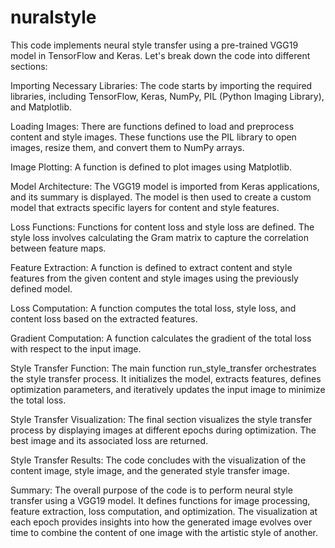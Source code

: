 # nuralstyle

This code implements neural style transfer using a pre-trained VGG19 model in TensorFlow and Keras. Let's break down the code into different sections:

Importing Necessary Libraries:
The code starts by importing the required libraries, including TensorFlow, Keras, NumPy, PIL (Python Imaging Library), and Matplotlib.

Loading Images:
There are functions defined to load and preprocess content and style images. These functions use the PIL library to open images, resize them, and convert them to NumPy arrays.

Image Plotting:
A function is defined to plot images using Matplotlib.

Model Architecture:
The VGG19 model is imported from Keras applications, and its summary is displayed. The model is then used to create a custom model that extracts specific layers for content and style features.

Loss Functions:
Functions for content loss and style loss are defined. The style loss involves calculating the Gram matrix to capture the correlation between feature maps.

Feature Extraction:
A function is defined to extract content and style features from the given content and style images using the previously defined model.

Loss Computation:
A function computes the total loss, style loss, and content loss based on the extracted features.

Gradient Computation:
A function calculates the gradient of the total loss with respect to the input image.

Style Transfer Function:
The main function run_style_transfer orchestrates the style transfer process. It initializes the model, extracts features, defines optimization parameters, and iteratively updates the input image to minimize the total loss.

Style Transfer Visualization:
The final section visualizes the style transfer process by displaying images at different epochs during optimization. The best image and its associated loss are returned.

Style Transfer Results:
The code concludes with the visualization of the content image, style image, and the generated style transfer image.

Summary:
The overall purpose of the code is to perform neural style transfer using a VGG19 model. It defines functions for image processing, feature extraction, loss computation, and optimization. The visualization at each epoch provides insights into how the generated image evolves over time to combine the content of one image with the artistic style of another.
